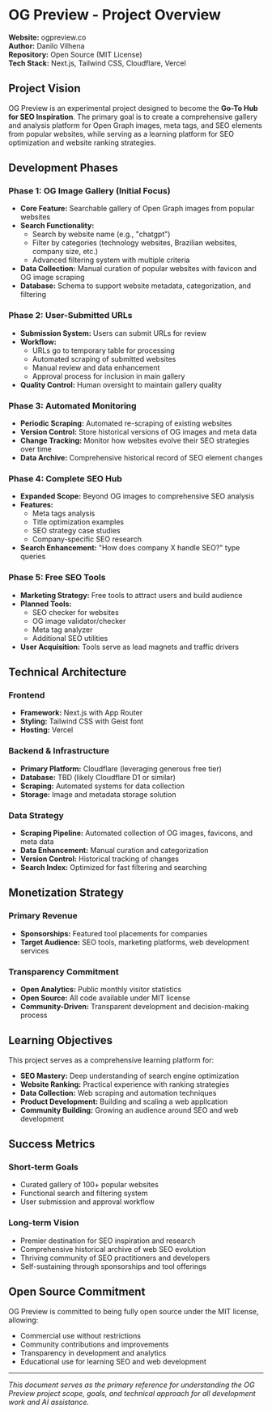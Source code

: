 # OG Preview - Project Overview

**Website:** ogpreview.co  
**Author:** Danilo Vilhena  
**Repository:** Open Source (MIT License)  
**Tech Stack:** Next.js, Tailwind CSS, Cloudflare, Vercel

## Project Vision

OG Preview is an experimental project designed to become the **Go-To Hub for SEO Inspiration**. The primary goal is to create a comprehensive gallery and analysis platform for Open Graph images, meta tags, and SEO elements from popular websites, while serving as a learning platform for SEO optimization and website ranking strategies.

## Development Phases

### Phase 1: OG Image Gallery (Initial Focus)

- **Core Feature:** Searchable gallery of Open Graph images from popular websites
- **Search Functionality:**
  - Search by website name (e.g., "chatgpt")
  - Filter by categories (technology websites, Brazilian websites, company size, etc.)
  - Advanced filtering system with multiple criteria
- **Data Collection:** Manual curation of popular websites with favicon and OG image scraping
- **Database:** Schema to support website metadata, categorization, and filtering

### Phase 2: User-Submitted URLs

- **Submission System:** Users can submit URLs for review
- **Workflow:**
  - URLs go to temporary table for processing
  - Automated scraping of submitted websites
  - Manual review and data enhancement
  - Approval process for inclusion in main gallery
- **Quality Control:** Human oversight to maintain gallery quality

### Phase 3: Automated Monitoring

- **Periodic Scraping:** Automated re-scraping of existing websites
- **Version Control:** Store historical versions of OG images and meta data
- **Change Tracking:** Monitor how websites evolve their SEO strategies over time
- **Data Archive:** Comprehensive historical record of SEO element changes

### Phase 4: Complete SEO Hub

- **Expanded Scope:** Beyond OG images to comprehensive SEO analysis
- **Features:**
  - Meta tags analysis
  - Title optimization examples
  - SEO strategy case studies
  - Company-specific SEO research
- **Search Enhancement:** "How does company X handle SEO?" type queries

### Phase 5: Free SEO Tools

- **Marketing Strategy:** Free tools to attract users and build audience
- **Planned Tools:**
  - SEO checker for websites
  - OG image validator/checker
  - Meta tag analyzer
  - Additional SEO utilities
- **User Acquisition:** Tools serve as lead magnets and traffic drivers

## Technical Architecture

### Frontend

- **Framework:** Next.js with App Router
- **Styling:** Tailwind CSS with Geist font
- **Hosting:** Vercel

### Backend & Infrastructure

- **Primary Platform:** Cloudflare (leveraging generous free tier)
- **Database:** TBD (likely Cloudflare D1 or similar)
- **Scraping:** Automated systems for data collection
- **Storage:** Image and metadata storage solution

### Data Strategy

- **Scraping Pipeline:** Automated collection of OG images, favicons, and meta data
- **Data Enhancement:** Manual curation and categorization
- **Version Control:** Historical tracking of changes
- **Search Index:** Optimized for fast filtering and searching

## Monetization Strategy

### Primary Revenue

- **Sponsorships:** Featured tool placements for companies
- **Target Audience:** SEO tools, marketing platforms, web development services

### Transparency Commitment

- **Open Analytics:** Public monthly visitor statistics
- **Open Source:** All code available under MIT license
- **Community-Driven:** Transparent development and decision-making process

## Learning Objectives

This project serves as a comprehensive learning platform for:

- **SEO Mastery:** Deep understanding of search engine optimization
- **Website Ranking:** Practical experience with ranking strategies
- **Data Collection:** Web scraping and automation techniques
- **Product Development:** Building and scaling a web application
- **Community Building:** Growing an audience around SEO and web development

## Success Metrics

### Short-term Goals

- Curated gallery of 100+ popular websites
- Functional search and filtering system
- User submission and approval workflow

### Long-term Vision

- Premier destination for SEO inspiration and research
- Comprehensive historical archive of web SEO evolution
- Thriving community of SEO practitioners and developers
- Self-sustaining through sponsorships and tool offerings

## Open Source Commitment

OG Preview is committed to being fully open source under the MIT license, allowing:

- Commercial use without restrictions
- Community contributions and improvements
- Transparency in development and analytics
- Educational use for learning SEO and web development

---

_This document serves as the primary reference for understanding the OG Preview project scope, goals, and technical approach for all development work and AI assistance._

